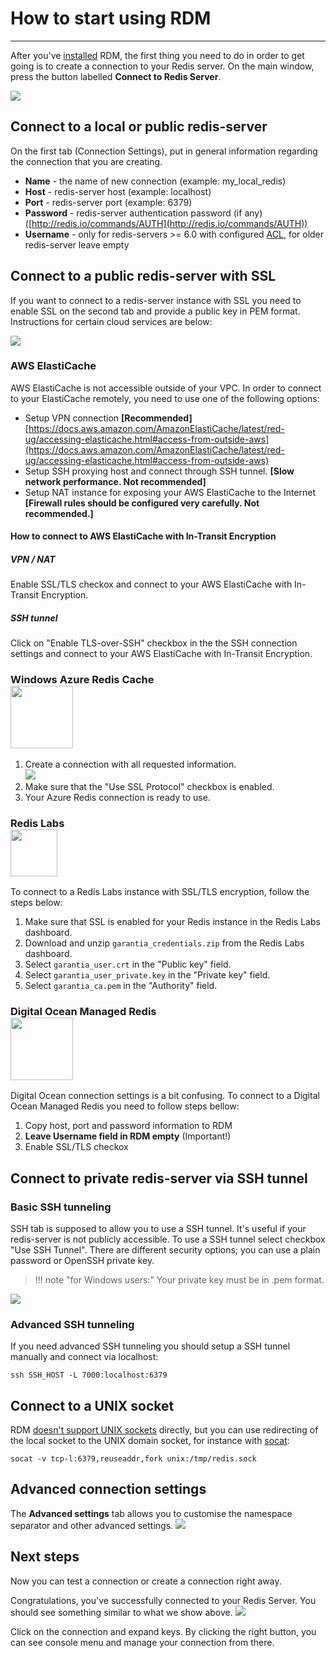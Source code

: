 # **How to start using RDM**
***


After you've [installed](install.md) RDM, the first thing you need to do in order to get going is to create a connection to your Redis server. On the main window, press the button labelled **Connect to Redis Server**. 

![](http://rdm.dev/static/docs/rdm_main.png?v=2)

## Connect to a local or public redis-server
On the first tab (Connection Settings), put in general information regarding the connection that you are creating.

* **Name** - the name of new connection (example: my_local_redis)
* **Host** - redis-server host (example: localhost)
* **Port** - redis-server port (example: 6379)
* **Password** - redis-server authentication password (if any) ([http://redis.io/commands/AUTH](http://redis.io/commands/AUTH))
* **Username** - only for redis-servers >= 6.0 with configured [ACL](https://redis.io/topics/acl), for older redis-server leave empty

## Connect to a public redis-server with SSL
If you want to connect to a redis-server instance with SSL you need to enable SSL on the second tab and provide a public key in PEM format. 
Instructions for certain cloud services are below:

<img src="http://rdm.dev/static/docs/rdm_ssl.png?v=2" />

### AWS ElastiCache
AWS ElastiCache is not accessible outside of your VPC. In order to connect to your ElastiCache remotely, you need to use one of the following options:

*  Setup VPN connection **[Recommended]**
[https://docs.aws.amazon.com/AmazonElastiCache/latest/red-ug/accessing-elasticache.html#access-from-outside-aws](https://docs.aws.amazon.com/AmazonElastiCache/latest/red-ug/accessing-elasticache.html#access-from-outside-aws)
*  Setup SSH proxying host and connect through SSH tunnel. **[Slow network performance. Not recommended]**
*  Setup NAT instance for exposing your AWS ElastiCache to the Internet **[Firewall rules should be configured very carefully. Not recommended.]**

#### How to connect to AWS ElastiCache with In-Transit Encryption
##### VPN / NAT
Enable SSL/TLS checkox and connect to your AWS ElastiCache with In-Transit Encryption.

##### SSH tunnel
Click on "Enable TLS-over-SSH" checkbox in the the SSH connection settings and connect to your AWS ElastiCache with In-Transit Encryption.

### Windows Azure Redis Cache <br /> <img src="https://docs.microsoft.com/en-us/azure/azure-cache-for-redis/media/index/redis-cache.svg" width="100" />

1. Create a connection with all requested information.
 <br /> <img src="http://rdm.dev/static/docs/rdm_ssl_azure.png?v=2" />
2. Make sure that the "Use SSL Protocol" checkbox is enabled.
3. Your Azure Redis connection is ready to use.

### Redis Labs <br /> <img src="https://upload.wikimedia.org/wikipedia/commons/7/75/Redis_Labs_Logo.png" height="75" />
To connect to a Redis Labs instance with SSL/TLS encryption, follow the steps below:

1. Make sure that SSL is enabled for your Redis instance in the Redis Labs dashboard.
2. Download and unzip `garantia_credentials.zip` from the Redis Labs dashboard.
3. Select `garantia_user.crt` in the "Public key" field.
4. Select `garantia_user_private.key` in the "Private key" field.
5. Select `garantia_ca.pem` in the "Authority" field.

### Digital Ocean Managed Redis <br /> <img src="https://upload.wikimedia.org/wikipedia/commons/f/ff/DigitalOcean_logo.svg" width="100">
Digital Ocean connection settings is a bit confusing. To connect to a Digital Ocean Managed Redis you need to follow steps bellow:

1. Copy host, port and password information to RDM
2. **Leave Username field in RDM empty** (Important!)
3. Enable SSL/TLS checkox


## Connect to private redis-server via SSH tunnel
### Basic SSH tunneling
SSH tab is supposed to allow you to use a SSH tunnel. It's useful if your redis-server is not publicly accessible.
To use a SSH tunnel select checkbox "Use SSH Tunnel". There are different security options; you can use a plain password or OpenSSH private key. 

>!!! note "for Windows users:" 
    Your private key must be in .pem format.

<img src="http://rdm.dev/static/docs/rdm_ssh.png?v=2" />

### Advanced SSH tunneling
If you need advanced SSH tunneling you should setup a SSH tunnel manually and connect via localhost:
```
ssh SSH_HOST -L 7000:localhost:6379
```

## Connect to a UNIX socket

RDM [doesn't support UNIX sockets](https://github.com/uglide/RedisDesktopManager/issues/1751) directly, but you can use redirecting of the local socket to the UNIX domain socket, for instance with [socat](https://sourceforge.net/projects/socat):

```
socat -v tcp-l:6379,reuseaddr,fork unix:/tmp/redis.sock
```

## Advanced connection settings
The **Advanced settings** tab allows you to customise the namespace separator and other advanced settings.
<img src="http://rdm.dev/static/docs/rdm_advanced_settings.png?v=3" />

## Next steps
Now you can test a connection or create a connection right away. 

Congratulations, you've successfully connected to your Redis Server. You should see something similar to what we show above.
![](http://rdm.dev/static/docs/rdm_main2.png?v=2)


Click on the connection and expand keys. By clicking the right button, you can see console menu and manage your connection from there. 
